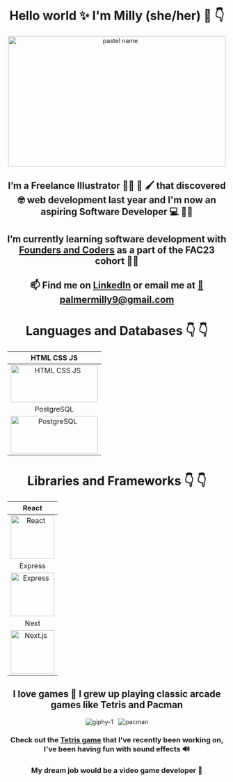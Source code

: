   <div align="center" color="blue">
  
# Hello world ✨ I'm Milly (she/her) 👋 :point_down:

  <div align="center">
  
<img src="https://user-images.githubusercontent.com/62570785/146103687-8469ed0c-b49a-4f71-9c6c-f2f181bb2495.jpg" alt="pastel name" width="500" height="300">
  
</div>

## I’m a Freelance Illustrator :artist: 🎨 🖌️ that discovered 🤓 web development last year and I'm now an aspiring Software Developer 💻 :woman_technologist:
## I’m currently learning software development with [Founders and Coders](https://www.foundersandcoders.com/) as a part of the FAC23 cohort :woman_student:
## 📫 Find me on [LinkedIn](https://linkedin.com/in/milly-palmer-144b89115/) or email me at [:email:    palmermilly9@gmail.com](mailto:palmermilly9@gmail.com)


  # Languages and Databases 👇 👇
  
  <div align="center">
  
  | HTML CSS JS | 
  | :------: |
  | <img src="https://user-images.githubusercontent.com/62570785/148469032-4c422f0c-1e85-4bcf-97db-75fa67003cb3.png" alt="HTML CSS JS" width="200" height="85"> | 
  | PostgreSQL |
  | <img src="https://user-images.githubusercontent.com/62570785/150702030-0526f0b6-7464-4e88-a65d-88b438c83b66.png" alt="PostgreSQL" width="200" height="85"> |
  
 </div>

# Libraries and Frameworks 👇 👇


<div align="center">
  
  | React |
  | :-------: |
  | <img src="https://user-images.githubusercontent.com/62570785/155860891-f44b125d-7b17-440e-b570-db20f21baaaa.png" alt="React" width="100" height="100"> |
  | Express |
  | <img src="https://user-images.githubusercontent.com/62570785/155861987-2e239ec0-b4cb-43e8-82d2-c96ca9504f16.png" alt="Express" width="100" height="100"> |
  | Next |
  | <img src="https://user-images.githubusercontent.com/62570785/155861991-59824c44-8cc4-4cc4-856c-d949d5102002.png" alt="Next.js" width="100" height="100"> |
  
</div>



## I love games 🤹 I grew up playing classic arcade games like Tetris and Pacman

<div align="center">

 ![giphy-1](https://user-images.githubusercontent.com/62570785/148467106-0600a92a-9f5e-4ce8-88c1-2f0bcf6ea568.gif) &nbsp; 
 ![pacman](https://user-images.githubusercontent.com/62570785/148466325-55e20965-e926-48ea-9f77-36b42d1f4c9c.jpg) 
  
</div>

### Check out the [Tetris game](https://millipede-cpu.github.io/tetris/) that I've recently been working on, I've been having fun with sound effects 🔊  ###

### My dream job would be a video game developer 🤩 ###
  </div>
<!---
millipede-cpu/millipede-cpu is a ✨ special ✨ repository because its `README.md` (this file) appears on your GitHub profile.
You can click the Preview link to take a look at your changes.
--->
